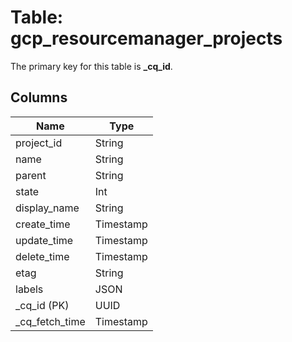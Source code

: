 # Table: gcp_resourcemanager_projects


The primary key for this table is **_cq_id**.


## Columns
| Name          | Type          |
| ------------- | ------------- |
|project_id|String|
|name|String|
|parent|String|
|state|Int|
|display_name|String|
|create_time|Timestamp|
|update_time|Timestamp|
|delete_time|Timestamp|
|etag|String|
|labels|JSON|
|_cq_id (PK)|UUID|
|_cq_fetch_time|Timestamp|